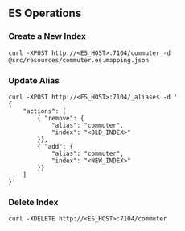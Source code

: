 ## ES Operations

### Create a New Index

```
curl -XPOST http://<ES_HOST>:7104/commuter -d @src/resources/commuter.es.mapping.json
```

### Update Alias

```
curl -XPOST http://<ES_HOST>:7104/_aliases -d '
{
    "actions": [
        { "remove": {
            "alias": "commuter",
            "index": "<OLD_INDEX>"
        }},
        { "add": {
            "alias": "commuter",
            "index": "<NEW_INDEX>"
        }}
    ]
}'
```

### Delete Index

```
curl -XDELETE http://<ES_HOST>:7104/commuter
```
